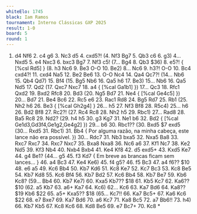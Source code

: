 ```yaml
---
whiteElo: 1745
black: Iam Ramos
tournament: Interno Clássicas GXP 2025
result: 1-0
board: 5
round: 1
---
```


1. d4 Nf6 2. c4 g6 3. Nc3 d5 4. cxd5?! (4. Nf3 Bg7 5. Qb3 c6 6. g3) 4... Nxd5 5. e4 Nxc3 6. bxc3 Bg7 7. Nf3 c5! (7... Bg4 8. Qb3 $36) 8. e5?! { [%csl Rd5] } (8. h3 Nc6 9. Be3 O-O 10. Be2) 8... Nc6 9. h3?! O-O 10. Bc4 cxd4?! 11. cxd4 Na5 12. Be2 Be6 13. O-O Nc4 14. Qa4 Qc7?! (14... Nb6 15. Qb4 Qd7) 15. Bf4 (15. Bg5 Nb6 16. Qa5 h6 17. Be3) 15... Nb6 16. Qa5 Nd5 17. Qd2 (17. Qxc7 Nxc7 18. a4 { [%cal Ga1b1] }) 17... Qc3 18. Rfc1 Qxd2 19. Bxd2 Rfc8 20. Bd3 (20. Ng5 Bd7 21. Ne4 { [%cal Ge4c5] }) 20... Bd7 21. Be4 Bc6 22. Rc5 e6 23. Rac1 Rd8 24. Bg5 Rd7 25. Rb1 (25. Nh2 h6 26. Be3 { [%cal Gh2g4] } 26... h5 27. Nf3 Bf8 28. R5c4) 25... h6 26. Bd2 Bf8 27. Rc2?! (27. Rc4 Rc8 28. Nh2 h5 29. Rbc1) 27... Rad8 28. Ba5 Rc8 29. Nd2? (29. h4 h5 30. g3 Kg7 31. Ne1 b6 32. Bd2 { [%cal Ge1d3,Gd3f4,Ge1g2,Ge4g2] }) 29... b6 30. Rbc1?? (30. Bxd5 $7 exd5 (30... Rxd5 31. Rbc1) 31. Bb4 { Por alguma razão, na minha cabeça, este lance não era possível. }) 30... Rdc7 31. Nb3 bxa5 32. Nxa5 Ba8 33. Rxc7 Rxc7 34. Rxc7 Nxc7 35. Bxa8 Nxa8 36. Nc6 a6 37. Kf1 Nc7 38. Ke2 Nd5 39. Kf3 Nb4 40. Nxb4 Bxb4 41. Ke4 Kf8 42. d5 exd5+ 43. Kxd5 Ke7 44. g4 Be1? (44... g5 45. f3 Kd7 { Em breve as brancas ficam sem lances... } 46. a4 Bc3 47. Ke4 Ke6) 45. f4 g5? 46. f5 Bc3 47. a4 f6?? $10 48. e6 a5 49. Kc6 Bb4 50. Kb7 Kd6 51. Kc8 Ke7 52. Kc7 Bc3 53. Kc8 Be5 54. Kb7 Kd8 55. Kc6 Bf4 56. Kb7 Bd2 57. Kc6 Bb4 58. Kb7 Be7 59. Kb6 Kc8? (59... Bb4 60. Kb7 Ke7) 60. Kxa5 Kb7?? $18 61. Kb5 Kc7 62. Ka6?? $10 (62. a5 Kb7 63. a6+ Ka7 64. Kc6) 62... Kc6 63. Ka7 Bd6 64. Ka8?? $19 Kb6 $22 65. a5+ Kxa5?? $18 (65... Kc7!! 66. Ka7 Bc5+ 67. Ka6 Kc6 $22 68. e7 Bxe7 69. Ka7 Bd6 70. a6 Kc7 71. Ka8 Bc5 72. a7 Bb6!! 73. h4) 66. Kb7 Kb5 67. Kc8 Kc6 68. Kd8 Be5 69. e7 Bc7+ 70. Kc8 *

